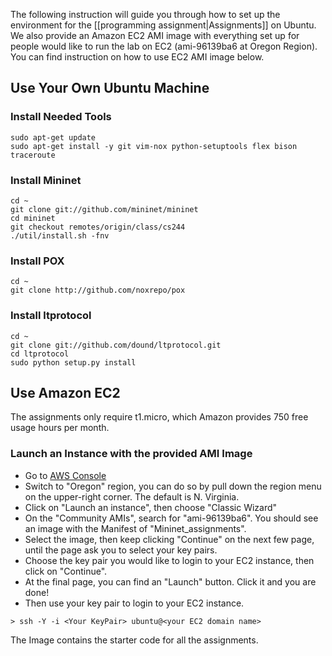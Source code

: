 The following instruction will guide you through how to set up the environment for the [[programming assignment|Assignments]] on Ubuntu. We also provide an Amazon EC2 AMI image with everything set up for people would like to run the lab on EC2 (ami-96139ba6 at Oregon Region). You can find instruction on how to use EC2 AMI image below. 

## Use Your Own Ubuntu Machine
### Install Needed Tools
```no-highlight
sudo apt-get update
sudo apt-get install -y git vim-nox python-setuptools flex bison traceroute
```
### Install Mininet
```no-highlight
cd ~
git clone git://github.com/mininet/mininet
cd mininet
git checkout remotes/origin/class/cs244
./util/install.sh -fnv
```
### Install POX
```no-highlight
cd ~
git clone http://github.com/noxrepo/pox
```

### Install ltprotocol 
```no-highlight
cd ~
git clone git://github.com/dound/ltprotocol.git
cd ltprotocol 
sudo python setup.py install
```

## Use Amazon EC2

The assignments only require t1.micro, which Amazon provides 750 free usage hours per month.  

### Launch an Instance with the provided AMI Image
* Go to [AWS Console](https://console.aws.amazon.com)
* Switch to "Oregon" region, you can do so by pull down the region menu on the upper-right corner. The default is N. Virginia. 
* Click on "Launch an instance", then choose "Classic Wizard"
* On the "Community AMIs", search for "ami-96139ba6". You should see an image with the Manifest of "Mininet_assignments". 
* Select the image, then keep clicking "Continue" on the next few page, until the page ask you to select your key pairs. 
* Choose the key pair you would like to login to your EC2 instance, then click on "Continue". 
* At the final page, you can find an "Launch" button. Click it and you are done!
* Then use your key pair to login to your EC2 instance.
```no-highlight
> ssh -Y -i <Your KeyPair> ubuntu@<your EC2 domain name>
```

The Image contains the starter code for all the assignments. 
